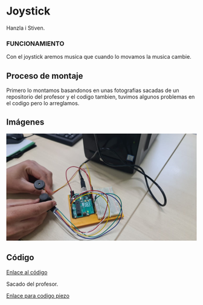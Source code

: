 # Joystick

Hanzla i Stiven.

### FUNCIONAMIENTO
Con el joystick aremos musica que cuando lo movamos la musica cambie.

## Proceso de montaje
Primero lo montamos basandonos en unas fotografias sacadas de un repositorio del profesor y el codigo tambien, tuvimos algunos problemas en el codigo pero lo arreglamos.

## Imágenes
![joystick](https://github.com/St1v3n3223/1er-Trimestre/blob/37cba7a43616c5e94d251392e592e30d3704f4d9/WhatsApp%20Image%202022-02-02%20at%2010.06.47.jpeg)


## Código

[Enlace al código ](https://github.com/d-prieto/arduinoCourse/blob/main/joysticktest.ino)

Sacado del profesor.

[Enlace para codigo piezo](https://github.com/Hanzla55/Arduino/blob/c1f8d44c79ee54a9f0c2294a30087094b3b5e040/JoyStick.md)

